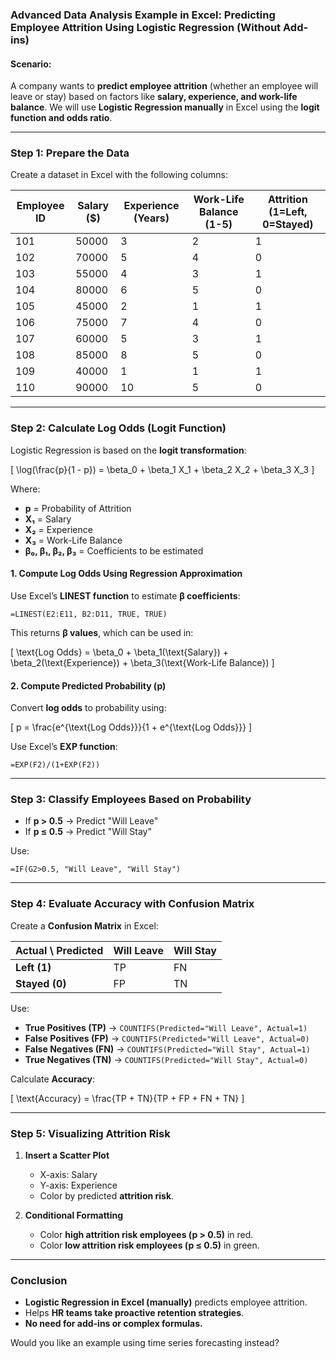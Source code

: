 ### **Advanced Data Analysis Example in Excel: Predicting Employee Attrition Using Logistic Regression (Without Add-ins)**  

#### **Scenario:**  
A company wants to **predict employee attrition** (whether an employee will leave or stay) based on factors like **salary, experience, and work-life balance**. We will use **Logistic Regression manually** in Excel using the **logit function and odds ratio**.

---

### **Step 1: Prepare the Data**  
Create a dataset in Excel with the following columns:

| Employee ID | Salary ($) | Experience (Years) | Work-Life Balance (1-5) | Attrition (1=Left, 0=Stayed) |
|------------|-----------|------------------|----------------------|------------------|
| 101        | 50000     | 3                | 2                    | 1                |
| 102        | 70000     | 5                | 4                    | 0                |
| 103        | 55000     | 4                | 3                    | 1                |
| 104        | 80000     | 6                | 5                    | 0                |
| 105        | 45000     | 2                | 1                    | 1                |
| 106        | 75000     | 7                | 4                    | 0                |
| 107        | 60000     | 5                | 3                    | 1                |
| 108        | 85000     | 8                | 5                    | 0                |
| 109        | 40000     | 1                | 1                    | 1                |
| 110        | 90000     | 10               | 5                    | 0                |

---

### **Step 2: Calculate Log Odds (Logit Function)**
Logistic Regression is based on the **logit transformation**:

\[
\log(\frac{p}{1 - p}) = \beta_0 + \beta_1 X_1 + \beta_2 X_2 + \beta_3 X_3
\]

Where:
- **p** = Probability of Attrition
- **X₁** = Salary  
- **X₂** = Experience  
- **X₃** = Work-Life Balance  
- **β₀, β₁, β₂, β₃** = Coefficients to be estimated  

#### **1. Compute Log Odds Using Regression Approximation**
Use Excel’s **LINEST function** to estimate **β coefficients**:

```
=LINEST(E2:E11, B2:D11, TRUE, TRUE)
```

This returns **β values**, which can be used in:

\[
\text{Log Odds} = \beta_0 + \beta_1(\text{Salary}) + \beta_2(\text{Experience}) + \beta_3(\text{Work-Life Balance})
\]

#### **2. Compute Predicted Probability (p)**
Convert **log odds** to probability using:

\[
p = \frac{e^{\text{Log Odds}}}{1 + e^{\text{Log Odds}}}
\]

Use Excel’s **EXP function**:

```
=EXP(F2)/(1+EXP(F2))
```

---

### **Step 3: Classify Employees Based on Probability**
- If **p > 0.5** → Predict "Will Leave"
- If **p ≤ 0.5** → Predict "Will Stay"

Use:

```
=IF(G2>0.5, "Will Leave", "Will Stay")
```

---

### **Step 4: Evaluate Accuracy with Confusion Matrix**
Create a **Confusion Matrix** in Excel:

| Actual \ Predicted | Will Leave | Will Stay |
|--------------------|-----------|-----------|
| **Left (1)**       | TP        | FN        |
| **Stayed (0)**     | FP        | TN        |

Use:

- **True Positives (TP)** → `COUNTIFS(Predicted="Will Leave", Actual=1)`
- **False Positives (FP)** → `COUNTIFS(Predicted="Will Leave", Actual=0)`
- **False Negatives (FN)** → `COUNTIFS(Predicted="Will Stay", Actual=1)`
- **True Negatives (TN)** → `COUNTIFS(Predicted="Will Stay", Actual=0)`

Calculate **Accuracy**:

\[
\text{Accuracy} = \frac{TP + TN}{TP + FP + FN + TN}
\]

---

### **Step 5: Visualizing Attrition Risk**
1. **Insert a Scatter Plot**
   - X-axis: Salary
   - Y-axis: Experience
   - Color by predicted **attrition risk**.

2. **Conditional Formatting**
   - Color **high attrition risk employees (p > 0.5)** in red.
   - Color **low attrition risk employees (p ≤ 0.5)** in green.

---

### **Conclusion**
- **Logistic Regression in Excel (manually)** predicts employee attrition.
- Helps **HR teams take proactive retention strategies**.
- **No need for add-ins or complex formulas.**

Would you like an example using time series forecasting instead?
